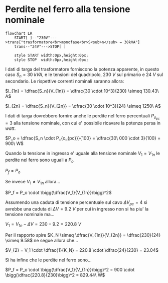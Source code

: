 # Perdite nel ferro alla tensione nominale  

```mermaid
flowchart LR
    START[ ]--"230V"--->trans["trasformatore<br>monofase<br>S<sub>n</sub> = 30kVA"]
    trans--"24V"--->STOP[ ]

    style START width:0px,height:0px;
    style STOP  width:0px,height:0px;
```

I dati di targa del trasformatore forniscono la potenza apparente, in questo caso $S_n = 30\ kVA$, e le tensioni del quadripolo, $230\ V$ sul primario e $24\ V$ sul secondario. Le rispettive correnti nominali saranno allora:  

$I_{1n} = \dfrac{S_n}{V_{1n}} = \dfrac{30 \cdot 10^3}{230} \simeq 130.43\ A$  

$I_{2n} = \dfrac{S_n}{V_{2n}} = \dfrac{30 \cdot 10^3}{24} \simeq 1250\ A$  

I dati di targa dovrebbero fornire anche le perdite nel ferro percentuali $P_{o_{pc}} = 3$ alla tensione nominale, con cui e' possibile ricavare la potenza persa in *watt*.  

$P_o = \dfrac{S_n \cdot P_{o_{pc}}}{100} = \dfrac{30\ 000 \cdot 3}{100} = 900\ W$  

Quando la tensione in ingresso e' uguale alla tensione nominale $V_1 = V_{1n}$ le perdite nel ferro sono uguali a $P_o$  

$P_f = P_o$  

Se invece $V_1 \ne V_{1n}$ allora...  

$P_f = P_o \cdot \bigg(\dfrac{V_1}{V_{1n}}\bigg)^2$  

Assumendo una caduta di tensione percentuale sul cavo $\Delta V_{pc} = 4$ si avrebbe una caduta di $\Delta V = 9.2\ V$ per cui in ingresso non si ha piu' la tensione nominale ma...  

$V_1 = V_{1n} - \Delta V = 230 - 9.2 = 220.8\ V$  

Per il rapporto spire $K_N \simeq \dfrac{V_{1n}}{V_{2n}} = \dfrac{230}{24} \simeq 9.58$ ne segue allora che...  

$V_{2} = V_1 \cdot \dfrac{1}{K_N} = 220.8 \cdot \dfrac{24}{230} = 23.04$  

Si ha infine che le perdite nel ferro sono...  

$P_f = P_o \cdot \bigg(\dfrac{V_1}{V_{1n}}\bigg)^2 = 900 \cdot \bigg(\dfrac{220.8}{230}\bigg)^2 = 829.44\ W$  
